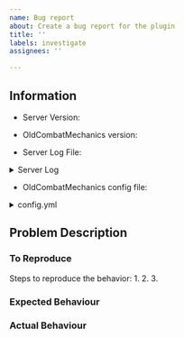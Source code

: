 ```yaml
---
name: Bug report
about: Create a bug report for the plugin
title: ''
labels: investigate
assignees: ''

---
```


<!-- Before reporting, please try the latest test version from https://ci.rayzr.dev/job/OldCombatMechanics/ as often bugs have already been fixed there. -->
<!-- Please fill out all fields as applicable, providing as many details as possible -->

## Information
<!-- Version of the Server, e.g. Spigot 1.14.1 or Paper 1.19.3-->
* Server Version: 

<!-- Version of OldCombatMechanics, e.g. 1.7.2 or dev build #46 -->
<!-- Please don't say 'latest', that is meaningless as new versions are frequently released -->
* OldCombatMechanics version: 

<!-- Console log from the server, please paste it within the backticks (i.e. ```) -->
* Server Log File: 
<details><summary>Server Log</summary>
  
``` console

```
</details>

<!-- OldCombatMechanics config.yml, please paste it within the backticks (i.e. ```) -->
* OldCombatMechanics config file: 
<details><summary>config.yml</summary>
  
``` yaml

```
</details>

<!-- If the issue is damage related, please enable debug mode in the config and provide screenshots or log of the output-->

## Problem Description
<!-- A clear and concise description of what the bug is. -->

### To Reproduce
<!-- Please enter what you would do in order for the problem to occur --> 
Steps to reproduce the behavior:
1.
2.
3.

### Expected Behaviour
<!-- What do you think should happen when you perform the above steps? -->

### Actual Behaviour
<!-- What does happen when you perform the above steps? -->

<!-- You may add more details here, e.g. screenshots or videos -->

